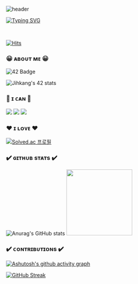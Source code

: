 ![header](https://capsule-render.vercel.app/api?type=waving&color=gradient&height=250&section=header&text=Jihkang&fontSize=80)

[![Typing SVG](https://readme-typing-svg.demolab.com?font=Fira+Code&pause=1000&color=000000&background=FFFFFF00&center=true&vCenter=true&random=false&width=875&height=25&lines=as+known+as+Jihkang)](https://git.io/typing-svg)

<br/>

[![Hits](https://hits.seeyoufarm.com/api/count/incr/badge.svg?url=https%3A%2F%2Fgithub.com%2Fjihkang&count_bg=%23FF0000&title_bg=%23555555&icon=github.svg&icon_color=%23FFFFFF&title=hits&edge_flat=false)](https://hits.seeyoufarm.com)

### 😀 ᴀʙᴏᴜᴛ ᴍᴇ 😀

![42 Badge](http://img.shields.io/badge/-42seoul-black?style=for-the-badge&logo=42&link=https://profile.intra.42.fr/users/jihkang)<!--&fontSize=90&animation=twinkling&descAlignY=80&customColorList=0,1,1,1,1,1)-->

![Jihkang's 42 stats](https://badge.mediaplus.ma/darkblue/jihkang?1337Badge=off&UM6P=off)

### 💚 ɪ ᴄᴀɴ 💚
<div>
<img src="https://img.shields.io/badge/C-%20?style=for-the-badge&logo=C&logoColor=black&color=%23A8B9CC">
<img src="https://img.shields.io/badge/C%2B%2B-blue?style=for-the-badge&logo=cplusplus"/>
<img src="https://img.shields.io/badge/Javascript-FFFF00?style=for-the-badge&logo=javascript&logoColor=black" />
</div>

### ❤ ɪ ʟᴏᴠᴇ ❤
[![Solved.ac 프로필](http://mazassumnida.wtf/api/v2/generate_badge?boj=mallangcoogi)](https://solved.ac/mallangcoogi)

### ✔️ ɢɪᴛʜᴜʙ sᴛᴀᴛs ✔️
![Anurag's GitHub stats](https://github-readme-stats.vercel.app/api?username=Jihkang&show_icons=true&theme=radical)
<img height="180em" src="https://github-readme-stats.vercel.app/api/top-langs/?username=Jihkang&layout=compact&bg_color=30,e96443,904e95&title_color=fff&text_color=fff">

### ✔️ ᴄᴏɴᴛʀɪʙᴜᴛɪᴏɴs ✔️
[![Ashutosh's github activity graph](https://github-readme-activity-graph.vercel.app/graph?username=Jihkang&theme=react&custom_title=힘내서%20커밋)](https://github.com/ashutosh00710/github-readme-activity-graph)

[![GitHub Streak](https://streak-stats.demolab.com/?user=jihkang&theme=nord&card_width=500&date_format=%5BY%20%5DM%20j)](https://git.io/streak-stats)
